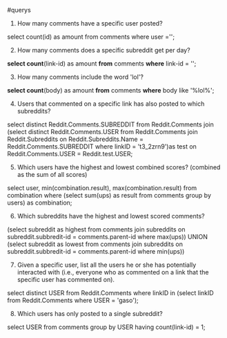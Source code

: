 #querys
1. How many comments have a specific user posted? <!--Wie sieht man welcher user den Kommentar geschrieben hat?-->

select count(id) as amount from comments where user ='';

2. How many comments does a specific subreddit get per day? <!--pro Tag??!-->


**select count**(link-id) as amount **from** comments **where** link-id = ''; 


3. How many comments include the word 'lol'?


**select count**(body) as amount **from** comments **where** body like '%lol%';


4. Users that commented on a specific link has also posted to which subreddits?

select distinct Reddit.Comments.SUBREDDIT
from Reddit.Comments join (select distinct Reddit.Comments.USER 
from Reddit.Comments join Reddit.Subreddits on Reddit.Subreddits.Name = Reddit.Comments.SUBREDDIT 
where linkID = 't3_2zrn9')as test on Reddit.Comments.USER = Reddit.test.USER;

5. Which users have the highest and lowest combined scores? (combined as the sum of all
scores)


select user, min(combination.result), max(combination.result) from combination where (select sum(ups) as result from comments group by users) as combination;

6. Which subreddits have the highest and lowest scored comments?


(select subreddit as highest from comments join subreddits on subreddit.subbredit-id = comments.parent-id where max(ups)) UNION (select subreddit as lowest from comments join subreddits on subreddit.subbredit-id = comments.parent-id where min(ups)) 

<!--select sum(score) as sumScore from comments

**select max**(score) as max **from** comments; 


**select min**(score) as min **from** comments;-->


7. Given a specific user, list all the users he or she has potentially interacted with (i.e., everyone
who as commented on a link that the specific user has commented on).


select distinct USER from Reddit.Comments where linkID in (select linkID from Reddit.Comments where USER = 'gaso');


8. Which users has only posted to a single subreddit?

select USER from comments group by USER having count(link-id) = 1;
